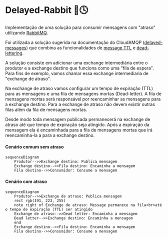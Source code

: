 # Delayed-Rabbit 🐰🕓

Implementação de uma solução para consumir mensagens com "atraso" utilizando [RabbitMQ](https://www.rabbitmq.com/).

Foi utilizada a solução sugerida na documentação do CloudAMQP ([delayed-messages](https://www.cloudamqp.com/docs/delayed-messages.html)) que combina as funcionalidades de [message TTL](https://www.rabbitmq.com/ttl.html) e [dead-lettering](https://www.rabbitmq.com/dlx.html).

A solução consiste em adicionar uma exchange intermediária entre o produtor e a exchange destino que funciona como uma "fila de espera". Para fins de exemplo, vamos chamar essa exchange intermediaria de "exchange de atraso".

Na exchange de atraso vamos configurar um tempo de expiração (TTL) para as mensagens e uma fila de mensagens mortas (Dead-letter). A fila de mensagens mortas será responsável por reencaminhar as mensagens para a exchange destino. Para a exchange de atraso não devem existir outras filas além da fila de mensagens mortas.

Desde modo toda mensagem publicada permanecerá na exchange de atraso até que tempo de expiração seja atingido. Após a expiração da mensagem ela é encaminhada para a fila de mensagens mortas que irá reencaminha-la a para a exchange destino.

#### Cenário comum sem atraso

```mermaid
sequenceDiagram
    Produtor-->>Exchange destino: Publica mensagem
    Exchange destino-->>Fila destino: Encaminha a mensagem
    Fila destino-->>Consumidor: Consume a mensagem
```

#### Cenário com atraso

```mermaid
sequenceDiagram
    Produtor-->>Exchange de atraso: Publica mensagem
    rect rgb(191, 223, 255)
    note right of Exchange de atraso: Message permanece na fila<br>até o tempo de expiração (TTL) ser atingido
    Exchange de atraso-->>Dead letter: Encaminha a mensagem
    Dead letter-->>Exchange destino: Encaminha a mensagem
    end
    Exchange destino-->>Fila destino: Encaminha a mensagem
    Fila destino-->>Consumidor: Consume a mensagem
```
